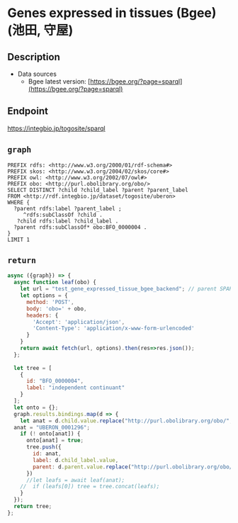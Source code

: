 # Genes expressed in tissues (Bgee) (池田, 守屋)

## Description

- Data sources
    - Bgee latest version: [https://bgee.org/?page=sparql](https://bgee.org/?page=sparql)

## Endpoint

https://integbio.jp/togosite/sparql

## `graph`
```sparql
PREFIX rdfs: <http://www.w3.org/2000/01/rdf-schema#>
PREFIX skos: <http://www.w3.org/2004/02/skos/core#>
PREFIX owl: <http://www.w3.org/2002/07/owl#>
PREFIX obo: <http://purl.obolibrary.org/obo/>
SELECT DISTINCT ?child ?child_label ?parent ?parent_label
FROM <http://rdf.integbio.jp/dataset/togosite/uberon>
WHERE {
  ?parent rdfs:label ?parent_label ;
     ^rdfs:subClassOf ?child .
   ?child rdfs:label ?child_label .
  ?parent rdfs:subClassOf* obo:BFO_0000004 .
}
LIMIT 1
```

## `return`

```javascript
async ({graph}) => {
  async function leaf(obo) {
    let url = "test_gene_expressed_tissue_bgee_backend"; // parent SPARQLet relative path
    let options = {
      method: 'POST',
      body: 'obo=' + obo,
      headers: {
        'Accept': 'application/json',
        'Content-Type': 'application/x-www-form-urlencoded'
      }
    }
    return await fetch(url, options).then(res=>res.json());
  };
  
  let tree = [
    {
      id: "BFO_0000004",
      label: "independent continuant"
    }
  ];
  let onto = {};
  graph.results.bindings.map(d => {
    let anat = d.child.value.replace("http://purl.obolibrary.org/obo/", "");
  anat = "UBERON_0001296";
    if (! onto[anat]) {
      onto[anat] = true;
      tree.push({
        id: anat,
        label: d.child_label.value,
        parent: d.parent.value.replace("http://purl.obolibrary.org/obo/", "")
      })
      //let leafs = await leaf(anat);
    //  if (leafs[0]) tree = tree.concat(leafs);
    }
  });
  return tree;
};
```
